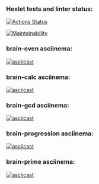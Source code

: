 ### Hexlet tests and linter status:
[![Actions Status](https://github.com/hidoshik/frontend-project-44/actions/workflows/hexlet-check.yml/badge.svg)](https://github.com/hidoshik/frontend-project-44/actions)

[![Maintainability](https://api.codeclimate.com/v1/badges/fbcd269404b140f1fce3/maintainability)](https://codeclimate.com/github/hidoshik/frontend-project-44/maintainability)

### brain-even asciinema:
[![asciicast](https://asciinema.org/a/qlEL8l4ZQw4fhUK8Iy0PEJvwV.svg)](https://asciinema.org/a/qlEL8l4ZQw4fhUK8Iy0PEJvwV)

### brain-calc asciinema:
[![asciicast](https://asciinema.org/a/Hmxh2JHOW1zm38IpHtFi5P8SM.svg)](https://asciinema.org/a/Hmxh2JHOW1zm38IpHtFi5P8SM)

### brain-gcd asciinema:
[![asciicast](https://asciinema.org/a/GHZrnKFG5GJ3dLX4RlDicJu1M.svg)](https://asciinema.org/a/GHZrnKFG5GJ3dLX4RlDicJu1M)

### brain-progression asciinema:
[![asciicast](https://asciinema.org/a/bBttsxLyFIxkSRyUscPZbKQQI.svg)](https://asciinema.org/a/bBttsxLyFIxkSRyUscPZbKQQI)

### brain-prime asciinema:
[![asciicast](https://asciinema.org/a/M7aW0KfPF0eQ0NWYJjioSyU9p.svg)](https://asciinema.org/a/M7aW0KfPF0eQ0NWYJjioSyU9p)
